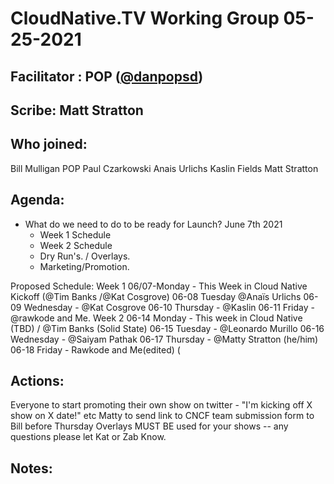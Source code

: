 # CloudNative.TV Working Group 05-25-2021

## Facilitator : POP ([@danpopsd](https://github.com/danpopsd))

## Scribe:  Matt Stratton


## Who joined:
Bill Mulligan
POP
Paul Czarkowski
Anais Urlichs
Kaslin Fields
Matt Stratton

## Agenda:

- What do we need to do to be ready for Launch?  June 7th 2021
  - Week 1 Schedule
  - Week 2 Schedule
  - Dry Run's. / Overlays. 
  - Marketing/Promotion. 

Proposed Schedule:
Week 1 
06/07-Monday - This Week in Cloud Native Kickoff  (@Tim Banks /@Kat Cosgrove)
06-08 Tuesday @Anaïs Urlichs
06-09 Wednesday - @Kat Cosgrove
06-10 Thursday - @Kaslin
06-11 Friday - @rawkode and Me.
Week 2
06-14 Monday - This week in Cloud Native (TBD) / @Tim Banks  (Solid State)
06-15 Tuesday - @Leonardo Murillo
06-16 Wednesday -  @Saiyam Pathak
06-17 Thursday - @Matty Stratton (he/him)
06-18 Friday - Rawkode and Me(edited) (

## Actions:
Everyone to start promoting their own show on twitter - "I'm kicking off X show on X date!" etc
Matty to send link to CNCF team submission form to Bill before Thursday 
Overlays MUST BE used for your shows  -- any questions please let Kat or Zab Know.



## Notes:
